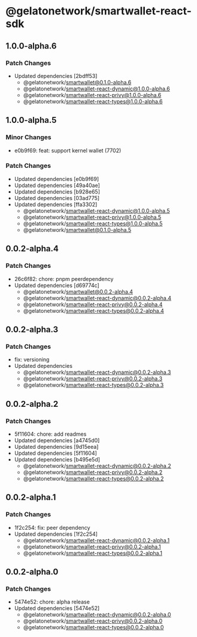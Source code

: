# @gelatonetwork/smartwallet-react-sdk

## 1.0.0-alpha.6

### Patch Changes

- Updated dependencies [2bdff53]
  - @gelatonetwork/smartwallet@0.1.0-alpha.6
  - @gelatonetwork/smartwallet-react-dynamic@1.0.0-alpha.6
  - @gelatonetwork/smartwallet-react-privy@1.0.0-alpha.6
  - @gelatonetwork/smartwallet-react-types@1.0.0-alpha.6

## 1.0.0-alpha.5

### Minor Changes

- e0b9f69: feat: support kernel wallet (7702)

### Patch Changes

- Updated dependencies [e0b9f69]
- Updated dependencies [49a40ae]
- Updated dependencies [b928e65]
- Updated dependencies [03ad775]
- Updated dependencies [ffa3302]
  - @gelatonetwork/smartwallet-react-dynamic@1.0.0-alpha.5
  - @gelatonetwork/smartwallet-react-privy@1.0.0-alpha.5
  - @gelatonetwork/smartwallet-react-types@1.0.0-alpha.5
  - @gelatonetwork/smartwallet@0.1.0-alpha.5

## 0.0.2-alpha.4

### Patch Changes

- 26c6f82: chore: pnpm peerdependency
- Updated dependencies [d69774c]
  - @gelatonetwork/smartwallet@0.0.2-alpha.4
  - @gelatonetwork/smartwallet-react-dynamic@0.0.2-alpha.4
  - @gelatonetwork/smartwallet-react-privy@0.0.2-alpha.4
  - @gelatonetwork/smartwallet-react-types@0.0.2-alpha.4

## 0.0.2-alpha.3

### Patch Changes

- fix: versioning
- Updated dependencies
  - @gelatonetwork/smartwallet-react-dynamic@0.0.2-alpha.3
  - @gelatonetwork/smartwallet-react-privy@0.0.2-alpha.3
  - @gelatonetwork/smartwallet-react-types@0.0.2-alpha.3

## 0.0.2-alpha.2

### Patch Changes

- 5f11604: chore: add readmes
- Updated dependencies [a4745d0]
- Updated dependencies [9d15eea]
- Updated dependencies [5f11604]
- Updated dependencies [b495e5d]
  - @gelatonetwork/smartwallet-react-dynamic@0.0.2-alpha.2
  - @gelatonetwork/smartwallet-react-privy@0.0.2-alpha.2
  - @gelatonetwork/smartwallet-react-types@0.0.2-alpha.2

## 0.0.2-alpha.1

### Patch Changes

- 1f2c254: fix: peer dependency
- Updated dependencies [1f2c254]
  - @gelatonetwork/smartwallet-react-dynamic@0.0.2-alpha.1
  - @gelatonetwork/smartwallet-react-privy@0.0.2-alpha.1
  - @gelatonetwork/smartwallet-react-types@0.0.2-alpha.1

## 0.0.2-alpha.0

### Patch Changes

- 5474e52: chore: alpha release
- Updated dependencies [5474e52]
  - @gelatonetwork/smartwallet-react-dynamic@0.0.2-alpha.0
  - @gelatonetwork/smartwallet-react-privy@0.0.2-alpha.0
  - @gelatonetwork/smartwallet-react-types@0.0.2-alpha.0
